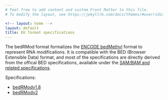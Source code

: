 ```yaml
---
# Feel free to add content and custom Front Matter to this file.
# To modify the layout, see https://jekyllrb.com/docs/themes/#overriding-theme-defaults

<!-- layout: home -->
layout: default
title: EU format specifications
---
```



The bedRMod format formalizes the [ENCODE bedMethyl](https://www.encodeproject.org/data-standards/wgbs) format to represent RNA modifications. It is compatible with the BED (Browser Extensible Data) format, and most of the specifications are directly derived from the offical 
BED specifications, available under the [SAM/BAM and related specifications](http://samtools.github.io/hts-specs).


Specifications:

- [bedRModv1.8](bedRModv1.8.pdf)
- [bedRModv2](bedRModv2.pdf)
